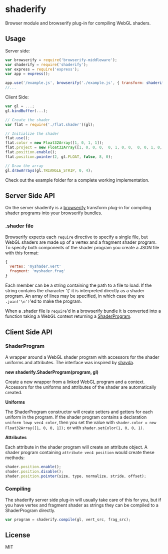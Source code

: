 # shaderify

Browser module and browserify plug-in for compiling WebGL shaders.


## Usage

Server side:
```js
var browserify = require('browserify-middleware');
var shaderify = require('shaderify');
var express = require('express');
var app = express();

app.use('/example.js', browserify('./example.js', { transform: shaderify() }));
//...
```

Client Side:
```js
var gl = ...;
gl.bindBuffer(...);

// Create the shader
var flat = require('./flat.shader')(gl);

// Initialize the shader
flat.use();
flat.color = new Float32Array([1, 0, 1, 1]);
flat.project = new Float32Array([1, 0, 0, 0,  0, 1, 0, 0,  0, 0, 1, 0,  0, 0, 0, 1]);
flat.position.enable();
flat.position.pointer(2, gl.FLOAT, false, 8, 0);

// Draw the array
gl.drawArrays(gl.TRIANGLE_STRIP, 0, 4);
```

Check out the example folder for a complete working implementation.

## Server Side API

On the server shaderify is a [browserify](http://browserify.org/) transform plug-in for compiling shader programs into your browserify bundles.

### .shader file

Browserify expects each `require` directive to specify a single file, but WebGL shaders are made up of a vertex and a fragment shader program. To specify both components of the shader program you create a JSON file with this format:
```js
{
  vertex: 'myshader.vert'
  fragment: 'myshader.frag'
}
```
Each member can be a string containing the path to a file to load. If the string contains the character '{' it is interpreted directly as a shader program. An array of lines may be specified, in which case they are `.join('\n')`'ed to make the program.

When a .shader file is `require`'d in a browserify bundle it is converted into a function taking a WebGL context returning a [ShaderProgram](#shaderprogram).


## Client Side API

### ShaderProgram

A wrapper around a WebGL shader program with accessors for the shader uniforms and attributes. The interface was inspired by [shayda](https://github.com/jaz303/shayda).

__new shaderify.ShaderProgram(program, gl)__

Create a new wrapper from a linked  WebGL program and a context. Accessors for the uniforms and attributes of the shader are automatically created.

__Uniforms__

The ShaderProgram constructor will create setters and getters for each uniform in the program. If the shader program contains a declaration `uniform lowp vec4 color`, then you set the value with `shader.color = new Float32Array([1, 0, 0, 1]);` or with `shader.setColor(1, 0, 0, 1)`.

__Attributes__

Each attribute in the shader program will create an attribute object. A shader program containing `attribute vec4 position` would create these methods:
```js
shader.position.enable();
shader.position.disable();
shader.position.pointer(size, type, normalize, stride, offset);
```

### Compiling

The shaderify server side plug-in will usually take care of this for you, but if you have vertex and fragment shader as strings they can be compiled to a ShaderProgram directly.
```js
var program = shaderify.compile(gl, vert_src, frag_src);
```

## License

  MIT
